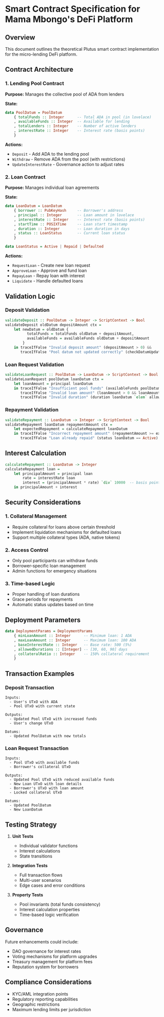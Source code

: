 # Smart Contract Specification for Mama Mbongo's DeFi Platform

## Overview
This document outlines the theoretical Plutus smart contract implementation for the micro-lending DeFi platform.

## Contract Architecture

### 1. Lending Pool Contract

**Purpose:** Manages the collective pool of ADA from lenders

**State:**
```haskell
data PoolDatum = PoolDatum
    { totalFunds :: Integer      -- Total ADA in pool (in lovelace)
    , availableFunds :: Integer  -- Available for lending
    , totalLenders :: Integer    -- Number of active lenders
    , interestRate :: Integer    -- Interest rate (basis points)
    }
```

**Actions:**
- `Deposit` - Add ADA to the lending pool
- `Withdraw` - Remove ADA from the pool (with restrictions)
- `UpdateInterestRate` - Governance action to adjust rates

### 2. Loan Contract

**Purpose:** Manages individual loan agreements

**State:**
```haskell
data LoanDatum = LoanDatum
    { borrower :: PubKeyHash     -- Borrower's address
    , principal :: Integer       -- Loan amount in lovelace
    , interestRate :: Integer    -- Interest rate (basis points)
    , startTime :: POSIXTime     -- Loan start timestamp
    , duration :: Integer        -- Loan duration in days
    , status :: LoanStatus       -- Current loan status
    }

data LoanStatus = Active | Repaid | Defaulted
```

**Actions:**
- `RequestLoan` - Create new loan request
- `ApproveLoan` - Approve and fund loan
- `RepayLoan` - Repay loan with interest
- `Liquidate` - Handle defaulted loans

## Validation Logic

### Deposit Validation
```haskell
validateDeposit :: PoolDatum -> Integer -> ScriptContext -> Bool
validateDeposit oldDatum depositAmount ctx =
    let newDatum = oldDatum { 
          totalFunds = totalFunds oldDatum + depositAmount,
          availableFunds = availableFunds oldDatum + depositAmount
        }
    in traceIfFalse "Invalid deposit amount" (depositAmount > 0) &&
       traceIfFalse "Pool datum not updated correctly" (checkDatumUpdate newDatum)
```

### Loan Request Validation
```haskell
validateLoanRequest :: PoolDatum -> LoanDatum -> ScriptContext -> Bool
validateLoanRequest poolDatum loanDatum ctx =
    let loanAmount = principal loanDatum
    in traceIfFalse "Insufficient pool funds" (availableFunds poolDatum >= loanAmount) &&
       traceIfFalse "Invalid loan amount" (loanAmount > 0 && loanAmount <= maxLoanAmount) &&
       traceIfFalse "Invalid duration" (duration loanDatum `elem` allowedDurations)
```

### Repayment Validation
```haskell
validateRepayment :: LoanDatum -> Integer -> ScriptContext -> Bool
validateRepayment loanDatum repaymentAmount ctx =
    let expectedRepayment = calculateRepayment loanDatum
    in traceIfFalse "Incorrect repayment amount" (repaymentAmount >= expectedRepayment) &&
       traceIfFalse "Loan already repaid" (status loanDatum == Active)
```

## Interest Calculation

```haskell
calculateRepayment :: LoanDatum -> Integer
calculateRepayment loan =
    let principalAmount = principal loan
        rate = interestRate loan
        interest = (principalAmount * rate) `div` 10000  -- basis points
    in principalAmount + interest
```

## Security Considerations

### 1. Collateral Management
- Require collateral for loans above certain threshold
- Implement liquidation mechanisms for defaulted loans
- Support multiple collateral types (ADA, native tokens)

### 2. Access Control
- Only pool participants can withdraw funds
- Borrower-specific loan management
- Admin functions for emergency situations

### 3. Time-based Logic
- Proper handling of loan durations
- Grace periods for repayments
- Automatic status updates based on time

## Deployment Parameters

```haskell
data DeploymentParams = DeploymentParams
    { minLoanAmount :: Integer      -- Minimum loan: 1 ADA
    , maxLoanAmount :: Integer      -- Maximum loan: 100 ADA
    , baseInterestRate :: Integer   -- Base rate: 500 (5%)
    , allowedDurations :: [Integer] -- [30, 60, 90] days
    , collateralRatio :: Integer    -- 150% collateral requirement
    }
```

## Transaction Examples

### Deposit Transaction
```
Inputs:
  - User's UTxO with ADA
  - Pool UTxO with current state

Outputs:
  - Updated Pool UTxO with increased funds
  - User's change UTxO

Datums:
  - Updated PoolDatum with new totals
```

### Loan Request Transaction
```
Inputs:
  - Pool UTxO with available funds
  - Borrower's collateral UTxO

Outputs:
  - Updated Pool UTxO with reduced available funds
  - New Loan UTxO with loan details
  - Borrower's UTxO with loan amount
  - Locked collateral UTxO

Datums:
  - Updated PoolDatum
  - New LoanDatum
```

## Testing Strategy

1. **Unit Tests**
   - Individual validator functions
   - Interest calculations
   - State transitions

2. **Integration Tests**
   - Full transaction flows
   - Multi-user scenarios
   - Edge cases and error conditions

3. **Property Tests**
   - Pool invariants (total funds consistency)
   - Interest calculation properties
   - Time-based logic verification

## Governance

Future enhancements could include:
- DAO governance for interest rates
- Voting mechanisms for platform upgrades
- Treasury management for platform fees
- Reputation system for borrowers

## Compliance Considerations

- KYC/AML integration points
- Regulatory reporting capabilities
- Geographic restrictions
- Maximum lending limits per jurisdiction
